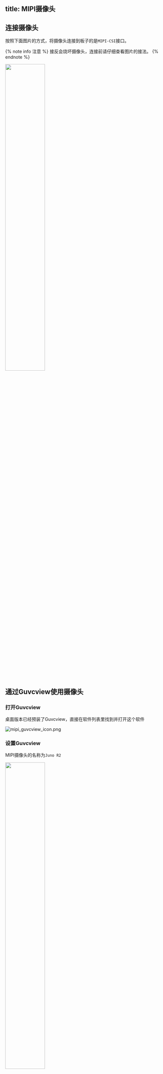 title: MIPI摄像头
---

## 连接摄像头

按照下面图片的方式，将摄像头连接到板子的是`MIPI-CSI`接口。

{% note info 注意 %}
接反会烧坏摄像头，连接前请仔细查看图片的接法。
{% endnote %}

<img src="/linux/images/vim3/docs_vim3_camera_OS08A10.jpg" width="50%" height="50%" >

## 通过Guvcview使用摄像头

### 打开Guvcview

桌面版本已经预装了Guvcview，直接在软件列表里找到并打开这个软件

![mipi_guvcview_icon.png](/linux/images/vim3/mipi_guvcview_icon.png)

### 设置Guvcview

MIPI摄像头的名称为`Juno R2`

<img src="/linux/images/vim3/mipi_guvcview_setting.png" width="50%" height="50%" >

分辨率设置成`1920x1080`，RGB格式为`BGR3-BGR3`

<img src="/linux/images/vim3/mipi_guvcview_seccess.png" width="50%" height="50%" >

设置成功以后，就能正常的使用摄像头了

## 测试IR-Cut 

通过`v4l2`可以测试使用IR-Cut

测试需要在`framebuffer`模式下进行，通过`Ctrl`+`Alt`+`F1`的键盘组合，切换到`framebuffer`模式

IR-Cut不打开

```shell
v4l2_test  -c 1 -p 0 -F 0 -f 0 -D 0 -R 1 -r 2 -d 2 -N 1000 -n 800 -w 0 -e 1 -I 0 -b /dev/fb0 -v /dev/video0
```

IR-Cut打开

```shell
v4l2_test  -c 1 -p 0 -F 0 -f 0 -D 0 -R 1 -r 2 -d 2 -N 1000 -n 800 -w 0 -e 1 -I 1 -b /dev/fb0 -v /dev/video0
```

## 使用Gstreamer录制视频
```
$ gst-launch-1.0 v4l2src name=vsrc device=/dev/video0 ! video/x-raw,width=1920,height=1080,framerate=60/1,format=RGB ! filesink location=.//test.rgb
```
录制的视频保存在`test.rgb`中


## 通过Opencv使用MIPICamera

### Python

python版本的源码如下：

```sh
$ wget https://dl.khadas.com/development/code/docs_source/mipi-opencv.py
```

### C++

C++版本的源码如下：

```sh
$ wget https://dl.khadas.com/development/code/docs_source/mipi-opencv.cpp    
```

编译命令

```sh
$ gcc -o mipi mipi-opencv.cpp -lopencv_imgproc -lopencv_core -lopencv_videoio -lopencv_imgcodecs -lopencv_highgui -std=c++11 -std=gnu++11 -Wall -std=c++11 -lstdc++ -I/usr/include/opencv4
```

运行:

```sh
$ ./mipi /dev/videoX
```


**更多资料:**
- [khadas.com/shop](https://www.khadas.com/product-page/os08a10-8mp-camera)
- [原理图](https://dl.khadas.com/Hardware/Accessories/OS08A10/OS08A10_V11_Specification.pdf)
- [数据手册](https://dl.khadas.com/Hardware/Accessories/OS08A10/OS08A10-H92A_Specification_Version-2-11_SE.pdf)

